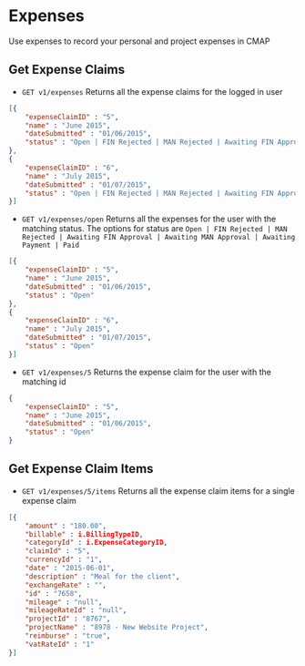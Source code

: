 # Expenses
Use expenses to record your personal and project expenses in CMAP

## Get Expense Claims
* `GET v1/expenses` Returns all the expense claims for the logged in user

```json
[{
	"expenseClaimID" : "5", 
	"name" : "June 2015", 
	"dateSubmitted" : "01/06/2015", 
	"status" : "Open | FIN Rejected | MAN Rejected | Awaiting FIN Approval | Awaiting MAN Approval | Awaiting Payment | Paid"
},
{
	"expenseClaimID" : "6", 
	"name" : "July 2015", 
	"dateSubmitted" : "01/07/2015", 
	"status" : "Open | FIN Rejected | MAN Rejected | Awaiting FIN Approval | Awaiting MAN Approval | Awaiting Payment | Paid"
}]
```

* `GET v1/expenses/open` Returns all the expenses for the user with the matching status. The options for status are `Open | FIN Rejected | MAN Rejected | Awaiting FIN Approval | Awaiting MAN Approval | Awaiting Payment | Paid`

```json
[{
	"expenseClaimID" : "5", 
	"name" : "June 2015", 
	"dateSubmitted" : "01/06/2015", 
	"status" : "Open"
},
{
	"expenseClaimID" : "6", 
	"name" : "July 2015", 
	"dateSubmitted" : "01/07/2015", 
	"status" : "Open"
}]
```

* `GET v1/expenses/5` Returns the expense claim for the user with the matching id

```json
{
	"expenseClaimID" : "5", 
	"name" : "June 2015", 
	"dateSubmitted" : "01/06/2015", 
	"status" : "Open"
}
```

## Get Expense Claim Items
* `GET v1/expenses/5/items` Returns all the expense claim items for a single expense claim

```json
[{ 
	"amount" : "180.00",
	"billable" : i.BillingTypeID,
	"categoryId" : i.ExpenseCategoryID,
	"claimId" : "5",
	"currencyId" : "1",
	"date" : "2015-06-01",
	"description" : "Meal for the client",
	"exchangeRate" : "",
	"id" : "7658",
	"mileage" : "null",
	"mileageRateId" : "null",
	"projectId" : "8767",
	"projectName" : "8978 - New Website Project",
	"reimburse" : "true",
	"vatRateId" : "1" 
}]
```